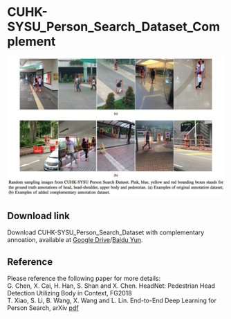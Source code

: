 # CUHK-SYSU\_Person\_Search\_Dataset\_Complement

![Dataset](https://raw.githubusercontent.com/Dataset-VIPL-CAS/PSDBC/master/fig.jpg)


## Download link

Download CUHK-SYSU\_Person\_Search\_Dataset with complementary annoation, available at <a href="https://drive.google.com/file/d/1cVUZvt_UgO1EFAll64OT9FveGdj8BE7o/view?usp=sharing">Google Drive</a>/<a href="https://pan.baidu.com/s/1jJoeYzG">Baidu Yun</a>.

## Reference

Please reference the following paper for more details:  
G. Chen, X. Cai, H. Han, S. Shan and X. Chen. HeadNet: Pedestrian Head Detection Utilizing Body in Context, FG2018  
T. Xiao, S. Li, B. Wang, X. Wang and L. Lin. End-to-End Deep Learning for Person Search, arXiv <a href="http://www.ee.cuhk.edu.hk/~xgwang/PS/paper.pdf">pdf</a>
